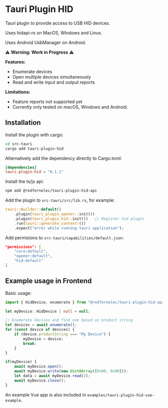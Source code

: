 # Tauri Plugin HID

Tauri plugin to provide access to USB HID devices.

Uses hidapi-rs on MacOS, Windows and Linux.

Uses Android UsbManager on Android.

⚠️ **Warning: Work in Progress** ⚠️

**Features:**

*   Enumerate devices
*   Open multiple devices simultaneously
*   Read and write input and output reports

**Limitations:**

*   Feature reports not supported yet
*   Currently only tested on macOS, Windows and Android.

## Installation

Install the plugin with cargo:
```sh
cd src-tauri
cargo add tauri-plugin-hid
```

Alternatively add the dependency directly to Cargo.toml:
```toml
[dependencies]
tauri-plugin-hid = "0.1.1"
```

Install the ts/js api:
```sh
npm add @redfernelec/tauri-plugin-hid-api
```

Add the plugin to ```src-tauri/src/lib.rs```, for example:
```rust
tauri::Builder::default()
    .plugin(tauri_plugin_opener::init())
    .plugin(tauri_plugin_hid::init())   // Register hid plugin
    .run(tauri::generate_context!())
    .expect("error while running tauri application");
```

Add permisions to ```src-tauri/capabilities/default.json```:
```json
"permissions": [
    "core:default",
    "opener:default",
    "hid:default"
]
```

## Example usage in Frontend

Basic usage:
```typescript
import { HidDevice, enumerate } from "@redfernelec/tauri-plugin-hid-api";

let myDevice: HidDevice | null = null;

// Enumerate devices and find one based on product string
let devices = await enumerate();
for (const device of devices) {
    if (device.productString === "My Device") {
        myDevice = device;
        break;
    }
}

if(myDevice) {
    await myDevice.open();
    await myDevice.write(new Uint8Array([0x00, 0x00]));
    let data = await myDevice.read(2);
    await myDevice.close();
}
```

An example Vue app is also included in ```examples/tauri-plugin-hid-vue-example```.